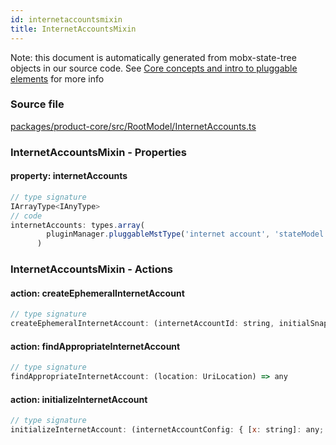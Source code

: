 ```yaml
---
id: internetaccountsmixin
title: InternetAccountsMixin
---
```


Note: this document is automatically generated from mobx-state-tree objects in
our source code. See
[Core concepts and intro to pluggable elements](/docs/developer_guide/) for more
info

### Source file

[packages/product-core/src/RootModel/InternetAccounts.ts](https://github.com/GMOD/jbrowse-components/blob/main/packages/product-core/src/RootModel/InternetAccounts.ts)

### InternetAccountsMixin - Properties

#### property: internetAccounts

```js
// type signature
IArrayType<IAnyType>
// code
internetAccounts: types.array(
        pluginManager.pluggableMstType('internet account', 'stateModel'),
      )
```

### InternetAccountsMixin - Actions

#### action: createEphemeralInternetAccount

```js
// type signature
createEphemeralInternetAccount: (internetAccountId: string, initialSnapshot: {}, url: string) => any
```

#### action: findAppropriateInternetAccount

```js
// type signature
findAppropriateInternetAccount: (location: UriLocation) => any
```

#### action: initializeInternetAccount

```js
// type signature
initializeInternetAccount: (internetAccountConfig: { [x: string]: any; } & NonEmptyObject & { setSubschema(slotName: string, data: unknown): any; } & IStateTreeNode<AnyConfigurationSchemaType>, initialSnapshot?: {}) => any
```
